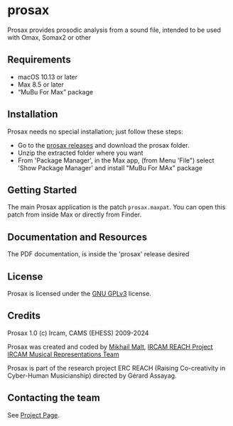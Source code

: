 # prosax
Prosax provides prosodic analysis from a sound file, intended to be used with Omax, Somax2 or other

## Requirements

* macOS 10.13 or later 
* Max 8.5 or later
* “MuBu For Max” package

## Installation

Prosax needs no special installation; just follow these steps:

- Go to the [prosax releases](https://github.com/DYCI2/prosax/releases) and download the prosax folder.
- Unzip the extracted folder where you want
- From 'Package Manager', in the Max app, (from Menu 'File") select 'Show Package Manager' and install "MuBu For MAx" package
  
## Getting Started
The main Prosax application is the patch `prosax.maxpat`. You can open this patch from inside Max or directly from Finder.

## Documentation and Resources

The PDF documentation, is inside the 'prosax' release desired

## License

Prosax is licensed under the [GNU GPLv3](https://www.gnu.org/licenses/gpl-3.0.html) license.

## Credits

Prosax 1.0 (c) Ircam, CAMS (EHESS) 2009-2024

Prosax was created and coded by  [Mikhail Malt](https://www.ircam.fr/person/mikhail-malt),
[IRCAM REACH Project](https://www.ircam.fr/projects/pages/reach-project)
[IRCAM Musical Representations Team](http://repmus.ircam.fr/home)  

Prosax is part of the research project ERC REACH (Raising Co-creativity in Cyber-Human Musicianship) directed by Gérard Assayag.

## Contacting the team

See [Project Page](https://digitaljazz.fr).
